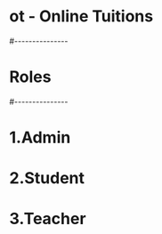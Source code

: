 # ot - Online Tuitions


#---------------
# Roles 
#---------------

# 1.Admin 
# 2.Student
# 3.Teacher
